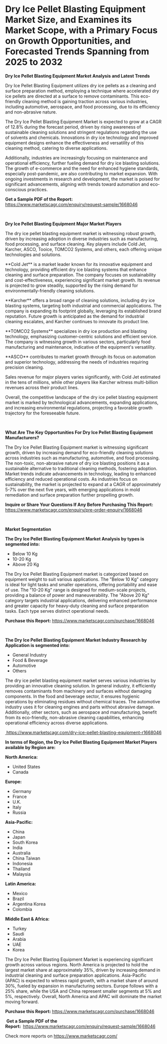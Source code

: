 <p><h1>Dry Ice Pellet Blasting Equipment Market Size, and Examines its Market Scope, with a Primary Focus on Growth Opportunities, and Forecasted Trends Spanning from 2025 to 2032</h1></p><p><strong>Dry Ice Pellet Blasting Equipment Market Analysis and Latest Trends</strong></p>
<p><p>Dry Ice Pellet Blasting Equipment utilizes dry ice pellets as a cleaning and surface preparation method, employing a technique where accelerated dry ice pellets are directed at a surface to remove contaminants. This eco-friendly cleaning method is gaining traction across various industries, including automotive, aerospace, and food processing, due to its efficiency and non-abrasive nature. </p><p>The Dry Ice Pellet Blasting Equipment Market is expected to grow at a CAGR of 12.8% during the forecast period, driven by rising awareness of sustainable cleaning solutions and stringent regulations regarding the use of solvents and chemicals. Innovations in dry ice technology and improved equipment designs enhance the effectiveness and versatility of this cleaning method, catering to diverse applications. </p><p>Additionally, industries are increasingly focusing on maintenance and operational efficiency, further fueling demand for dry ice blasting solutions. The growth of e-commerce and the need for enhanced hygiene standards, especially post-pandemic, are also contributing to market expansion. With ongoing investments in research and development, the market is poised for significant advancements, aligning with trends toward automation and eco-conscious practices.</p></p>
<p><strong>Get a Sample PDF of the Report:&nbsp;</strong> <a href="https://www.marketscagr.com/enquiry/request-sample/1668046?utm_campaign=2650&utm_medium=2&utm_source=Github&utm_content=ia&utm_term=08032025&utm_id=dry-ice-pellet-blasting-equipment">https://www.marketscagr.com/enquiry/request-sample/1668046</a></p>
<p>&nbsp;</p>
<p><strong>Dry Ice Pellet Blasting Equipment Major Market Players</strong></p>
<p><p>The dry ice pellet blasting equipment market is witnessing robust growth, driven by increasing adoption in diverse industries such as manufacturing, food processing, and surface cleaning. Key players include Cold Jet, Karcher, ASCO, Tooice, TOMCO2 Systems, and others, each offering unique technologies and solutions.</p><p>**Cold Jet** is a market leader known for its innovative equipment and technology, providing efficient dry ice blasting systems that enhance cleaning and surface preparation. The company focuses on sustainability and cost-effectiveness, experiencing significant market growth. Its revenue is projected to grow steadily, supported by the rising demand for environmentally-friendly cleaning solutions.</p><p>**Karcher** offers a broad range of cleaning solutions, including dry ice blasting systems, targeting both industrial and commercial applications. The company is expanding its footprint globally, leveraging its established brand reputation. Future growth is anticipated as the demand for industrial cleaning escalates, and Karcher continues to innovate its product line.</p><p>**TOMCO2 Systems** specializes in dry ice production and blasting technology, emphasizing customer-centric solutions and efficient service. The company is witnessing growth in various sectors, particularly food manufacturing and maintenance, indicative of the equipment's versatility. </p><p>**ASCO** contributes to market growth through its focus on automation and superior technology, addressing the needs of industries requiring precision cleaning. </p><p>Sales revenue for major players varies significantly, with Cold Jet estimated in the tens of millions, while other players like Karcher witness multi-billion revenues across their product lines. </p><p>Overall, the competitive landscape of the dry ice pellet blasting equipment market is marked by technological advancements, expanding applications, and increasing environmental regulations, projecting a favorable growth trajectory for the foreseeable future.</p></p>
<p>&nbsp;</p>
<p><strong>What Are The Key Opportunities For Dry Ice Pellet Blasting Equipment Manufacturers?</strong></p>
<p><p>The Dry Ice Pellet Blasting Equipment market is witnessing significant growth, driven by increasing demand for eco-friendly cleaning solutions across industries such as manufacturing, automotive, and food processing. The non-toxic, non-abrasive nature of dry ice blasting positions it as a sustainable alternative to traditional cleaning methods, fostering adoption. Market trends indicate advancements in technology, leading to enhanced efficiency and reduced operational costs. As industries focus on sustainability, the market is projected to expand at a CAGR of approximately 5-7% over the next five years, with emerging applications in mold remediation and surface preparation further propelling growth.</p></p>
<p><strong>Inquire or Share Your Questions If Any Before Purchasing This Report:</strong> <a href="https://www.marketscagr.com/enquiry/pre-order-enquiry/1668046?utm_campaign=2650&utm_medium=2&utm_source=Github&utm_content=ia&utm_term=08032025&utm_id=dry-ice-pellet-blasting-equipment">https://www.marketscagr.com/enquiry/pre-order-enquiry/1668046</a></p>
<p>&nbsp;</p>
<p><strong>Market Segmentation</strong></p>
<p><strong>The Dry Ice Pellet Blasting Equipment Market Analysis by types is segmented into:</strong></p>
<p><ul><li>Below 10 Kg</li><li>10-20 Kg</li><li>Above 20 Kg</li></ul></p>
<p><p>The Dry Ice Pellet Blasting Equipment market is categorized based on equipment weight to suit various applications. The "Below 10 Kg" category is ideal for light tasks and smaller operations, offering portability and ease of use. The "10-20 Kg" range is designed for medium-scale projects, providing a balance of power and maneuverability. The "Above 20 Kg" category targets industrial applications, delivering enhanced performance and greater capacity for heavy-duty cleaning and surface preparation tasks. Each type serves distinct operational needs.</p></p>
<p><strong>Purchase this Report:&nbsp;</strong><a href="https://www.marketscagr.com/purchase/1668046?utm_campaign=2650&utm_medium=2&utm_source=Github&utm_content=ia&utm_term=08032025&utm_id=dry-ice-pellet-blasting-equipment">https://www.marketscagr.com/purchase/1668046</a></p>
<p>&nbsp;</p>
<p><strong>The Dry Ice Pellet Blasting Equipment Market Industry Research by Application is segmented into:</strong></p>
<p><ul><li>General Industry</li><li>Food & Beverage</li><li>Automotive</li><li>Others</li></ul></p>
<p><p>The dry ice pellet blasting equipment market serves various industries by providing an innovative cleaning solution. In general industry, it efficiently removes contaminants from machinery and surfaces without damaging components. In the food and beverage sector, it ensures hygienic operations by eliminating residues without chemical traces. The automotive industry uses it for cleaning engines and parts without abrasive damage. Additionally, other sectors, such as aerospace and manufacturing, benefit from its eco-friendly, non-abrasive cleaning capabilities, enhancing operational efficiency across diverse applications.</p></p>
<p><a href="https://www.marketscagr.com/dry-ice-pellet-blasting-equipment-r1668046?utm_campaign=2650&utm_medium=2&utm_source=Github&utm_content=ia&utm_term=08032025&utm_id=dry-ice-pellet-blasting-equipment">&nbsp;https://www.marketscagr.com/dry-ice-pellet-blasting-equipment-r1668046</a></p>
<p><strong>In terms of Region, the Dry Ice Pellet Blasting Equipment Market Players available by Region are:</strong></p>
<p>
    <p> <strong> North America: </strong>
        <ul>
            <li>United States</li>
            <li>Canada</li>
        </ul>
        </p> 
    <p> <strong> Europe: </strong>
        <ul>
            <li>Germany</li>
            <li>France</li>
            <li>U.K.</li>
            <li>Italy</li>
            <li>Russia</li>
        </ul>
        </p> 
    <p> <strong> Asia-Pacific: </strong>
        <ul>
            <li>China</li>
            <li>Japan</li>
            <li>South Korea</li>
            <li>India</li>
            <li>Australia</li>
            <li>China Taiwan</li>
            <li>Indonesia</li>
            <li>Thailand</li>
            <li>Malaysia</li>
        </ul>
        </p> 
    <p> <strong> Latin America: </strong>
        <ul>
            <li>Mexico</li>
            <li>Brazil</li>
            <li>Argentina Korea</li>
            <li>Colombia</li>
        </ul>
        </p> 
    <p> <strong> Middle East & Africa: </strong>
        <ul>
            <li>Turkey</li>
            <li>Saudi</li>
            <li>Arabia</li>
            <li>UAE</li>
            <li>Korea</li>
        </ul>
    </p>
    </p>
<p><p>The Dry Ice Pellet Blasting Equipment Market is experiencing significant growth across various regions. North America is projected to hold the largest market share at approximately 35%, driven by increasing demand in industrial cleaning and surface preparation applications. Asia-Pacific (APAC) is expected to witness rapid growth, with a market share of around 30%, fueled by expansion in manufacturing sectors. Europe follows with a 25% share, while the USA and China represent smaller segments at 5% and 5%, respectively. Overall, North America and APAC will dominate the market moving forward.</p></p>
<p><strong>Purchase this Report: </strong><a href="https://www.marketscagr.com/purchase/1668046?utm_campaign=2650&utm_medium=2&utm_source=Github&utm_content=ia&utm_term=08032025&utm_id=dry-ice-pellet-blasting-equipment">https://www.marketscagr.com/purchase/1668046</a></p>
<p>&nbsp;<strong>Get a Sample PDF of the Report:&nbsp;&nbsp;</strong><a href="https://www.marketscagr.com/enquiry/request-sample/1668046?utm_campaign=2650&utm_medium=2&utm_source=Github&utm_content=ia&utm_term=08032025&utm_id=dry-ice-pellet-blasting-equipment">https://www.marketscagr.com/enquiry/request-sample/1668046</a></p>
<p><strong></strong></p>
<p>Check more reports on <a href="https://www.marketscagr.com/?utm_campaign=2650&utm_medium=2&utm_source=Github&utm_content=ia&utm_term=08032025&utm_id=dry-ice-pellet-blasting-equipment">https://www.marketscagr.com/</a></p>